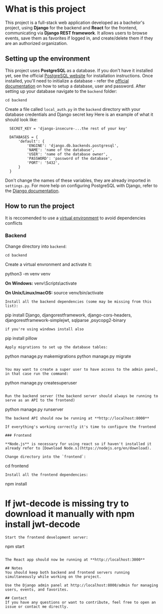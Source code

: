 # What is this project

This project is a full-stack web application developed as a bachelor's project, using **Django** for the backend and **React** for the frontend, communicating via **Django REST framework**.
It allows users to browse events, save them as favorites if logged in, and create/delete them if they are an authorized organization.

## Setting up the environment
This project uses **PostgreSQL** as a database.
If you don't have it installed yet, see the official [PostgreSQL website](https://www.postgresql.org/) for installation instructions.
Once installed, you'll need to initialize a database - refer the [official documentation](https://www.postgresql.org/docs/) on how to setup a database, user and password.
After setting up your database navigate to the `backend` folder:
```
cd backend
```
Create a file called `local_auth.py` in the `backend` directory with your database credentials and Django secret key
Here is an example of what it should look like:

```
  SECRET_KEY = 'django-insecure-...the rest of your key'
  
  DATABASES = {
      'default': {
          'ENGINE': 'django.db.backends.postgresql',
          'NAME': 'name of the database',
          'USER': 'name of the database owner',
          'PASSWORD': 'password of the database',
          'PORT': '5432',
      }
  }
```

Don't change the names of these variables, they are already imported in `settings.py`. For more help on configuring PostgreSQL with Django, refer to the [Django documentation](https://docs.djangoproject.com/en/5.2/ref/databases/#postgresql-notes).

## How to run the project

It is reccomended to use a [virtual environment](https://docs.python.org/3/library/venv.html) to avoid dependencies conflicts

### Backend 

Change directory into `backend`:

```cd backend```

Create a virtual envronment and activate it:

python3 -m venv venv

**On Windows:**
venv\Scripts\activate

**On Unix/Linux/macOS:**
source venv/bin/activate
```
Install all the backend dependencies (some may be missing from this list):

```
pip install Django, djangorestframework, django-cors-headers, djangorestframework-simplejwt, sqlparse ,psycopg2-binary
```
if you're using windows install also 
```
pip install pillow
```
Apply migrations to set up the database tables:

```
python manage.py makemigrations
python manage.py migrate
```

You may want to create a super user to have access to the admin panel, in that case run the command:

```
python manage.py createsuperuser
```

Run the backend server (the backend server should always be running to serve as an API to the frontend)
```
python manage.py runserver
```
The backend API should now be running at **http://localhost:8000**

If everything's working correctly it's time to configure the frontend 

### Frontend

**Node.js** is necessary for using react so if haven't installed it already refer to [Download Node.s](https://nodejs.org/en/download).

Change directory into the `frontend`:
```
cd frontend
```
Install all the frontend dependencies:
```
npm install
# If jwt-decode is missing try to download it manually with npm install jwt-decode
```
Start the frontend development server:
```
npm start
```

The React app should now be running at **http://localhost:3000** 

## Notes
You should keep both backend and frontend servers running simultaneously while working on the project.

Use the Django admin panel at http://localhost:8000/admin for managing users, events, and favorites.

## Contact 
If you have any questions or want to contribute, feel free to open an issue or contact me directly.

